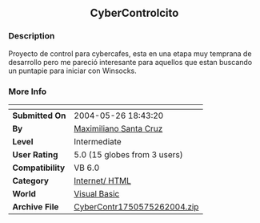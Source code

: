 ﻿<div align="center">

## CyberControlcito


</div>

### Description

Proyecto de control para cybercafes, esta en una etapa muy temprana de desarrollo pero me pareció interesante para aquellos que estan buscando un puntapie para iniciar con Winsocks.
 
### More Info
 


<span>             |<span>
---                |---
**Submitted On**   |2004-05-26 18:43:20
**By**             |[Maximiliano Santa Cruz](https://github.com/Planet-Source-Code/PSCIndex/blob/master/ByAuthor/maximiliano-santa-cruz.md)
**Level**          |Intermediate
**User Rating**    |5.0 (15 globes from 3 users)
**Compatibility**  |VB 6\.0
**Category**       |[Internet/ HTML](https://github.com/Planet-Source-Code/PSCIndex/blob/master/ByCategory/internet-html__1-34.md)
**World**          |[Visual Basic](https://github.com/Planet-Source-Code/PSCIndex/blob/master/ByWorld/visual-basic.md)
**Archive File**   |[CyberContr1750575262004\.zip](https://github.com/Planet-Source-Code/maximiliano-santa-cruz-cybercontrolcito__1-54035/archive/master.zip)








